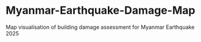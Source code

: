 # Myanmar-Earthquake-Damage-Map
Map visualisation of building damage assessment for Myanmar Earthquake 2025 
